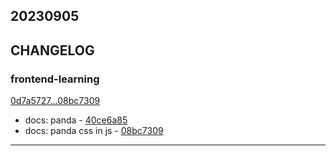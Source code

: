## 20230905

## CHANGELOG

### frontend-learning

[0d7a5727...08bc7309](https://github.com/zhbhun/frontend-learning/compare/0d7a5727...08bc7309)

* docs: panda - [40ce6a85](https://github.com/zhbhun/frontend-learning/commit/40ce6a85c00aed93e70a3dd4e66d6564ddf5e04c)
* docs: panda css in js - [08bc7309](https://github.com/zhbhun/frontend-learning/commit/08bc7309e4db2245970ea65228ce7d3263fa7e80)

---

